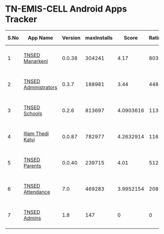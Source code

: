 # TN-EMIS-CELL Android Apps Tracker

| S.No | App Name | Version | maxInstalls | Score | Ratings | 1 Star | 5 Star | Google Play Info |
|------|----------|---------|-------------|-------|---------|--------|--------|------------------|
| 1 | [TNSED Manarkeni](https://play.google.com/store/apps/details?id=in.gov.tnsedstudent.tnemis) | 0.0.38 | 304241 | 4.17 | 803 | 112 | 537 | [Reviews (322)](https://flatgithub.com/DigitalIndiaArchiver/TNEMISANALYSIS?filename=data%2FReviews_in.gov.tnsedstudent.tnemis.json) - [Permissions (9)](https://flatgithub.com/DigitalIndiaArchiver/TNEMISANALYSIS?filename=data%2FPermissions_in.gov.tnsedstudent.tnemis.json) |
| 2 | [TNSED Administrators](https://play.google.com/store/apps/details?id=in.gov.tnschools.monitoring) | 0.3.7 | 188981 | 3.44 | 448 | 116 | 210 | [Reviews (147)](https://flatgithub.com/DigitalIndiaArchiver/TNEMISANALYSIS?filename=data%2FReviews_in.gov.tnschools.monitoring.json) - [Permissions (9)](https://flatgithub.com/DigitalIndiaArchiver/TNEMISANALYSIS?filename=data%2FPermissions_in.gov.tnschools.monitoring.json) |
| 3 | [TNSED Schools](https://play.google.com/store/apps/details?id=in.gov.tnschools.tnemis) | 0.2.6 | 813697 | 4.0903616 | 11353 | 1279 | 6907 | [Reviews (2911)](https://flatgithub.com/DigitalIndiaArchiver/TNEMISANALYSIS?filename=data%2FReviews_in.gov.tnschools.tnemis.json) - [Permissions (9)](https://flatgithub.com/DigitalIndiaArchiver/TNEMISANALYSIS?filename=data%2FPermissions_in.gov.tnschools.tnemis.json) |
| 4 | [Illam Thedi Kalvi](https://play.google.com/store/apps/details?id=in.gov.tnschools.itk) | 0.0.87 | 782977 | 4.2632914 | 11639 | 883 | 7660 | [Reviews (2217)](https://flatgithub.com/DigitalIndiaArchiver/TNEMISANALYSIS?filename=data%2FReviews_in.gov.tnschools.itk.json) - [Permissions (9)](https://flatgithub.com/DigitalIndiaArchiver/TNEMISANALYSIS?filename=data%2FPermissions_in.gov.tnschools.itk.json) |
| 5 | [TNSED Parents](https://play.google.com/store/apps/details?id=in.gov.tnschools.parent) | 0.0.40 | 239715 | 4.01 | 512 | 71 | 296 | [Reviews (135)](https://flatgithub.com/DigitalIndiaArchiver/TNEMISANALYSIS?filename=data%2FReviews_in.gov.tnschools.parent.json) - [Permissions (9)](https://flatgithub.com/DigitalIndiaArchiver/TNEMISANALYSIS?filename=data%2FPermissions_in.gov.tnschools.parent.json) |
| 6 | [TNSED Attendance](https://play.google.com/store/apps/details?id=in.gov.tnsedattendance.tnemis) | 7.0 | 469283 | 3.9952154 | 2083 | 308 | 1215 | [Reviews (694)](https://flatgithub.com/DigitalIndiaArchiver/TNEMISANALYSIS?filename=data%2FReviews_in.gov.tnsedattendance.tnemis.json) - [Permissions (3)](https://flatgithub.com/DigitalIndiaArchiver/TNEMISANALYSIS?filename=data%2FPermissions_in.gov.tnsedattendance.tnemis.json) |
| 7 | [TNSED Admins](https://play.google.com/store/apps/details?id=com.tnsed_administrators) | 1.8 | 147 | 0 | 0 | 0 | 0 | [Reviews (0)](https://flatgithub.com/DigitalIndiaArchiver/TNEMISANALYSIS?filename=data%2FReviews_com.tnsed_administrators.json) - [Permissions (7)](https://flatgithub.com/DigitalIndiaArchiver/TNEMISANALYSIS?filename=data%2FPermissions_com.tnsed_administrators.json) |

